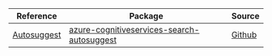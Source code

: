 | Reference | Package | Source |
|---|---|---|
|[Autosuggest](cognitiveservices-search-autosuggest-readme.md)|[azure-cognitiveservices-search-autosuggest](https://pypi.org/project/azure-cognitiveservices-search-autosuggest)|[Github](https://github.com/Azure/azure-sdk-for-python/blob/main/sdk/cognitiveservices/azure-cognitiveservices-search-autosuggest)|
